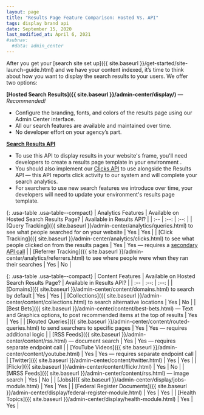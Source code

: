 ```yaml
---
layout: page
title: "Results Page Feature Comparison: Hosted Vs. API"
tags: display brand api
date: September 15, 2020
last_modified_at: April 6, 2021
#subnav:
  #data: admin_center
---
```


After you get your [search site set up]({{ site.baseurl }}/get-started/site-launch-guide.html) and we have your content indexed, it’s time to think about how you want to display the search results to your users. We offer two options:
 
**[Hosted Search Results]({{ site.baseurl }}/admin-center/display/)** &mdash; *Recommended!*
  * Configure the branding, fonts, and colors of the results page using our Admin Center interface.
  * All our search features are available and maintained over time.
  * No developer effort on your agency’s part.

**[Search Results API](https://open.gsa.gov/api/searchgov-results/)**
  * To use this API to display results in your website's frame, you'll need developers to create a results page template in your environment .
  * You should also implement our [Clicks API](https://open.gsa.gov/api/searchgov-clicks/) to use alongside the Results API &mdash; this API reports click activity to our system and will complete your search analytics.
  * For searchers to use new search features we introduce over time, your developers will need to update your environment's results page template.

{: .usa-table .usa-table--compact}
| Analytics Features | Available on Hosted Search Results Page? | Available in Results API? |
| :-- | :--: | :--: |
| [Query Tracking]({{ site.baseurl }}/admin-center/analytics/queries.html) to see what people searched for on your website | Yes | Yes |
| [Click Tracking]({{ site.baseurl }}/admin-center/analytics/clicks.html) to see what people clicked on from the results pages | Yes | Yes &mdash; requires a [secondary API call](https://open.gsa.gov/api/searchgov-clicks/) |
| [Referrer Tracking]({{ site.baseurl }}/admin-center/analytics/referrers.html) to see where people were when they ran their searches | Yes | No |

{: .usa-table .usa-table--compact}
| Content Features | Available on Hosted Search Results Page? | Available in Results API? |
| :-- | :--: | :--: |
| [Domains]({{ site.baseurl }}/admin-center/content/domains.html) to search by default | Yes | Yes |
| [Collections]({{ site.baseurl }}/admin-center/content/collections.html) to search alternative locations | Yes | No |
| [Best Bets]({{ site.baseurl }}/admin-center/content/best-bets.html) &mdash; Text and Graphics options, to post recommended items at the top of results | Yes | Yes |
| [Routed Queries]({{ site.baseurl }}/admin-center/content/routed-queries.html) to send searchers to specific pages | Yes | Yes &mdash; requires additional logic |
| [RSS Feeds]({{ site.baseurl }}/admin-center/content/rss.html) &mdash; document search | Yes | Yes &mdash; requires separate endpoint call |
| [YouTube Videos]({{ site.baseurl }}/admin-center/content/youtube.html) | Yes | Yes &mdash; requires separate endpoint call |
| [Twitter]({{ site.baseurl }}/admin-center/content/twitter.html) | Yes | Yes |
| [Flickr]({{ site.baseurl }}/admin-center/content/flickr.html) | Yes | No |
| [MRSS Feeds]({{ site.baseurl }}/admin-center/content/rss.html) &mdash; image search | Yes | No |
| [Jobs]({{ site.baseurl }}/admin-center/display/jobs-module.html) | Yes | Yes |
| [Federal Register Documents]({{ site.baseurl }}/admin-center/display/federal-register-module.html) | Yes | Yes |
| [Health Topics]({{ site.baseurl }}/admin-center/display/health-module.html) | Yes | Yes |
